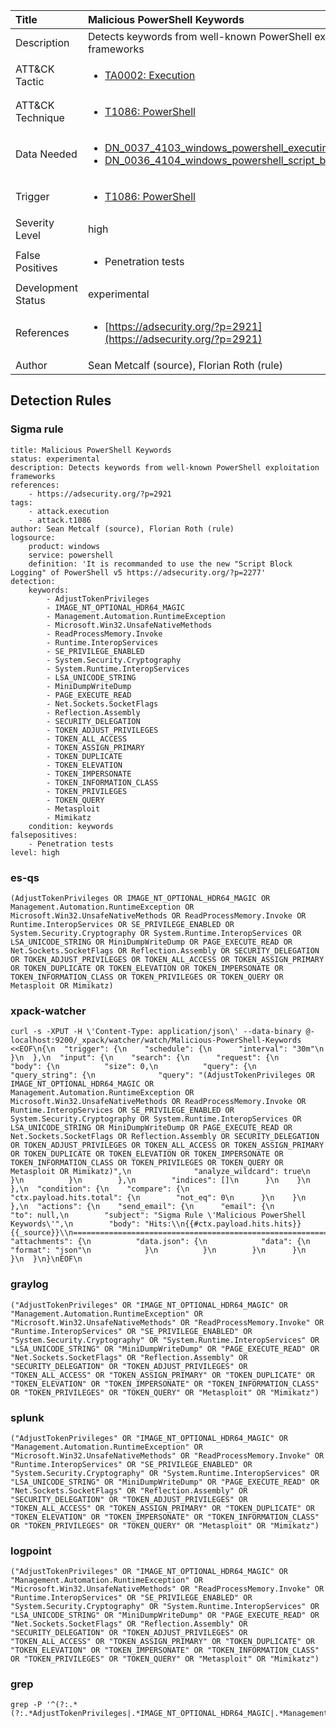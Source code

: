 | Title                | Malicious PowerShell Keywords                                                                                                                                                 |
|:---------------------|:------------------------------------------------------------------------------------------------------------------------------------------------------------|
| Description          | Detects keywords from well-known PowerShell exploitation frameworks                                                                                                                                           |
| ATT&amp;CK Tactic    | <ul><li>[TA0002: Execution](https://attack.mitre.org/tactics/TA0002)</li></ul>  |
| ATT&amp;CK Technique | <ul><li>[T1086: PowerShell](https://attack.mitre.org/techniques/T1086)</li></ul>                             |
| Data Needed          | <ul><li>[DN_0037_4103_windows_powershell_executing_pipeline](../Data_Needed/DN_0037_4103_windows_powershell_executing_pipeline.md)</li><li>[DN_0036_4104_windows_powershell_script_block](../Data_Needed/DN_0036_4104_windows_powershell_script_block.md)</li></ul>                                                         |
| Trigger              | <ul><li>[T1086: PowerShell](../Triggers/T1086.md)</li></ul>  |
| Severity Level       | high                                                                                                                                                 |
| False Positives      | <ul><li>Penetration tests</li></ul>                                                                  |
| Development Status   | experimental                                                                                                                                                |
| References           | <ul><li>[https://adsecurity.org/?p=2921](https://adsecurity.org/?p=2921)</li></ul>                                                          |
| Author               | Sean Metcalf (source), Florian Roth (rule)                                                                                                                                                |


## Detection Rules

### Sigma rule

```
title: Malicious PowerShell Keywords
status: experimental
description: Detects keywords from well-known PowerShell exploitation frameworks
references:
    - https://adsecurity.org/?p=2921
tags:
    - attack.execution
    - attack.t1086
author: Sean Metcalf (source), Florian Roth (rule)
logsource:
    product: windows
    service: powershell
    definition: 'It is recommanded to use the new "Script Block Logging" of PowerShell v5 https://adsecurity.org/?p=2277'
detection:
    keywords:
        - AdjustTokenPrivileges
        - IMAGE_NT_OPTIONAL_HDR64_MAGIC
        - Management.Automation.RuntimeException
        - Microsoft.Win32.UnsafeNativeMethods
        - ReadProcessMemory.Invoke
        - Runtime.InteropServices
        - SE_PRIVILEGE_ENABLED
        - System.Security.Cryptography
        - System.Runtime.InteropServices
        - LSA_UNICODE_STRING
        - MiniDumpWriteDump
        - PAGE_EXECUTE_READ
        - Net.Sockets.SocketFlags
        - Reflection.Assembly
        - SECURITY_DELEGATION
        - TOKEN_ADJUST_PRIVILEGES
        - TOKEN_ALL_ACCESS
        - TOKEN_ASSIGN_PRIMARY
        - TOKEN_DUPLICATE
        - TOKEN_ELEVATION
        - TOKEN_IMPERSONATE
        - TOKEN_INFORMATION_CLASS
        - TOKEN_PRIVILEGES
        - TOKEN_QUERY
        - Metasploit
        - Mimikatz
    condition: keywords
falsepositives:
    - Penetration tests
level: high

```





### es-qs
    
```
(AdjustTokenPrivileges OR IMAGE_NT_OPTIONAL_HDR64_MAGIC OR Management.Automation.RuntimeException OR Microsoft.Win32.UnsafeNativeMethods OR ReadProcessMemory.Invoke OR Runtime.InteropServices OR SE_PRIVILEGE_ENABLED OR System.Security.Cryptography OR System.Runtime.InteropServices OR LSA_UNICODE_STRING OR MiniDumpWriteDump OR PAGE_EXECUTE_READ OR Net.Sockets.SocketFlags OR Reflection.Assembly OR SECURITY_DELEGATION OR TOKEN_ADJUST_PRIVILEGES OR TOKEN_ALL_ACCESS OR TOKEN_ASSIGN_PRIMARY OR TOKEN_DUPLICATE OR TOKEN_ELEVATION OR TOKEN_IMPERSONATE OR TOKEN_INFORMATION_CLASS OR TOKEN_PRIVILEGES OR TOKEN_QUERY OR Metasploit OR Mimikatz)
```


### xpack-watcher
    
```
curl -s -XPUT -H \'Content-Type: application/json\' --data-binary @- localhost:9200/_xpack/watcher/watch/Malicious-PowerShell-Keywords <<EOF\n{\n  "trigger": {\n    "schedule": {\n      "interval": "30m"\n    }\n  },\n  "input": {\n    "search": {\n      "request": {\n        "body": {\n          "size": 0,\n          "query": {\n            "query_string": {\n              "query": "(AdjustTokenPrivileges OR IMAGE_NT_OPTIONAL_HDR64_MAGIC OR Management.Automation.RuntimeException OR Microsoft.Win32.UnsafeNativeMethods OR ReadProcessMemory.Invoke OR Runtime.InteropServices OR SE_PRIVILEGE_ENABLED OR System.Security.Cryptography OR System.Runtime.InteropServices OR LSA_UNICODE_STRING OR MiniDumpWriteDump OR PAGE_EXECUTE_READ OR Net.Sockets.SocketFlags OR Reflection.Assembly OR SECURITY_DELEGATION OR TOKEN_ADJUST_PRIVILEGES OR TOKEN_ALL_ACCESS OR TOKEN_ASSIGN_PRIMARY OR TOKEN_DUPLICATE OR TOKEN_ELEVATION OR TOKEN_IMPERSONATE OR TOKEN_INFORMATION_CLASS OR TOKEN_PRIVILEGES OR TOKEN_QUERY OR Metasploit OR Mimikatz)",\n              "analyze_wildcard": true\n            }\n          }\n        },\n        "indices": []\n      }\n    }\n  },\n  "condition": {\n    "compare": {\n      "ctx.payload.hits.total": {\n        "not_eq": 0\n      }\n    }\n  },\n  "actions": {\n    "send_email": {\n      "email": {\n        "to": null,\n        "subject": "Sigma Rule \'Malicious PowerShell Keywords\'",\n        "body": "Hits:\\n{{#ctx.payload.hits.hits}}{{_source}}\\n================================================================================\\n{{/ctx.payload.hits.hits}}",\n        "attachments": {\n          "data.json": {\n            "data": {\n              "format": "json"\n            }\n          }\n        }\n      }\n    }\n  }\n}\nEOF\n
```


### graylog
    
```
("AdjustTokenPrivileges" OR "IMAGE_NT_OPTIONAL_HDR64_MAGIC" OR "Management.Automation.RuntimeException" OR "Microsoft.Win32.UnsafeNativeMethods" OR "ReadProcessMemory.Invoke" OR "Runtime.InteropServices" OR "SE_PRIVILEGE_ENABLED" OR "System.Security.Cryptography" OR "System.Runtime.InteropServices" OR "LSA_UNICODE_STRING" OR "MiniDumpWriteDump" OR "PAGE_EXECUTE_READ" OR "Net.Sockets.SocketFlags" OR "Reflection.Assembly" OR "SECURITY_DELEGATION" OR "TOKEN_ADJUST_PRIVILEGES" OR "TOKEN_ALL_ACCESS" OR "TOKEN_ASSIGN_PRIMARY" OR "TOKEN_DUPLICATE" OR "TOKEN_ELEVATION" OR "TOKEN_IMPERSONATE" OR "TOKEN_INFORMATION_CLASS" OR "TOKEN_PRIVILEGES" OR "TOKEN_QUERY" OR "Metasploit" OR "Mimikatz")
```


### splunk
    
```
("AdjustTokenPrivileges" OR "IMAGE_NT_OPTIONAL_HDR64_MAGIC" OR "Management.Automation.RuntimeException" OR "Microsoft.Win32.UnsafeNativeMethods" OR "ReadProcessMemory.Invoke" OR "Runtime.InteropServices" OR "SE_PRIVILEGE_ENABLED" OR "System.Security.Cryptography" OR "System.Runtime.InteropServices" OR "LSA_UNICODE_STRING" OR "MiniDumpWriteDump" OR "PAGE_EXECUTE_READ" OR "Net.Sockets.SocketFlags" OR "Reflection.Assembly" OR "SECURITY_DELEGATION" OR "TOKEN_ADJUST_PRIVILEGES" OR "TOKEN_ALL_ACCESS" OR "TOKEN_ASSIGN_PRIMARY" OR "TOKEN_DUPLICATE" OR "TOKEN_ELEVATION" OR "TOKEN_IMPERSONATE" OR "TOKEN_INFORMATION_CLASS" OR "TOKEN_PRIVILEGES" OR "TOKEN_QUERY" OR "Metasploit" OR "Mimikatz")
```


### logpoint
    
```
("AdjustTokenPrivileges" OR "IMAGE_NT_OPTIONAL_HDR64_MAGIC" OR "Management.Automation.RuntimeException" OR "Microsoft.Win32.UnsafeNativeMethods" OR "ReadProcessMemory.Invoke" OR "Runtime.InteropServices" OR "SE_PRIVILEGE_ENABLED" OR "System.Security.Cryptography" OR "System.Runtime.InteropServices" OR "LSA_UNICODE_STRING" OR "MiniDumpWriteDump" OR "PAGE_EXECUTE_READ" OR "Net.Sockets.SocketFlags" OR "Reflection.Assembly" OR "SECURITY_DELEGATION" OR "TOKEN_ADJUST_PRIVILEGES" OR "TOKEN_ALL_ACCESS" OR "TOKEN_ASSIGN_PRIMARY" OR "TOKEN_DUPLICATE" OR "TOKEN_ELEVATION" OR "TOKEN_IMPERSONATE" OR "TOKEN_INFORMATION_CLASS" OR "TOKEN_PRIVILEGES" OR "TOKEN_QUERY" OR "Metasploit" OR "Mimikatz")
```


### grep
    
```
grep -P '^(?:.*(?:.*AdjustTokenPrivileges|.*IMAGE_NT_OPTIONAL_HDR64_MAGIC|.*Management\\.Automation\\.RuntimeException|.*Microsoft\\.Win32\\.UnsafeNativeMethods|.*ReadProcessMemory\\.Invoke|.*Runtime\\.InteropServices|.*SE_PRIVILEGE_ENABLED|.*System\\.Security\\.Cryptography|.*System\\.Runtime\\.InteropServices|.*LSA_UNICODE_STRING|.*MiniDumpWriteDump|.*PAGE_EXECUTE_READ|.*Net\\.Sockets\\.SocketFlags|.*Reflection\\.Assembly|.*SECURITY_DELEGATION|.*TOKEN_ADJUST_PRIVILEGES|.*TOKEN_ALL_ACCESS|.*TOKEN_ASSIGN_PRIMARY|.*TOKEN_DUPLICATE|.*TOKEN_ELEVATION|.*TOKEN_IMPERSONATE|.*TOKEN_INFORMATION_CLASS|.*TOKEN_PRIVILEGES|.*TOKEN_QUERY|.*Metasploit|.*Mimikatz))'
```



